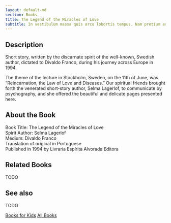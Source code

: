 ```yaml
---
layout: default-md
section: Books
title: The Legend of the Miracles of Love
subtitle: In vestibulum massa quis arcu lobortis tempus. Nam pretium arcu in odio vulputate luctus.
---
```


## Description
Short story, written by the discarnate spirit of the well-known, Swedish author, dictated to Divaldo Franco, during his journey across Europe in 1994.

The theme of the lecture in Stockholm, Sweden, on the 11th of June, was “Reincarnation, the Law of Love and Diseases.”  Our spiritual friends brought forth the venerated short-story author, Selma Lagerlof, to communicate by psychography, and she offered the beautiful and delicate pages presented here.


## About the Book
Book Title: The Legend of the Miracles of Love  
Spirit Author: Selma Lagerlof  
Medium: Divaldo Franco  
Translation of original in Portuguese  
Published in 1994 by Livraria Espírita Alvorada Editora  



## Related Books
TODO


## See also
TODO


<a href="/books/for-kids" class="button">Books for Kids</a>
<a href="/books" class="button">All Books</a>

